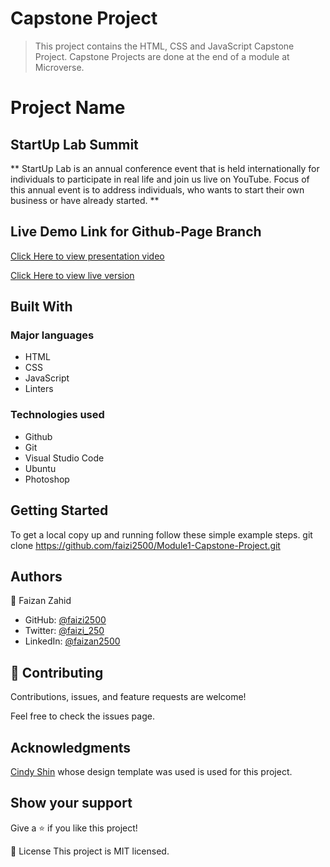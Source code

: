# Capstone Project

> This project contains the HTML, CSS and JavaScript Capstone Project. Capstone Projects are done at the end of a module at Microverse.


# Project Name
## StartUp Lab Summit

** StartUp Lab is an annual conference event that is held internationally for individuals to participate in real life and join us live on YouTube. Focus of this annual event is to address individuals, who wants to start their own business or have already started. ** 

## Live Demo Link for Github-Page Branch

[Click Here to view presentation video](https://www.loom.com/share/44ab3ae3582e4eb6aa25ce0dfff240b5)

[Click Here to view live version](https://faizi2500.github.io/Module1-Capstone-Project/)
## Built With
### Major languages
- HTML
- CSS
- JavaScript
- Linters

### Technologies used
- Github
- Git
- Visual Studio Code
- Ubuntu
- Photoshop

## Getting Started
To get a local copy up and running follow these simple example steps.
git clone https://github.com/faizi2500/Module1-Capstone-Project.git


## Authors
👤 Faizan Zahid

- GitHub: [@faizi2500 ](https://github.com/faizi2500)
- Twitter: [@faizi_250 ](https://twitter.com/Faizy_250) 
- LinkedIn: [@faizan2500](www.linkedin.com/in/faizan2500)

## 🤝 Contributing
Contributions, issues, and feature requests are welcome!

Feel free to check the issues page.

## Acknowledgments

[Cindy Shin](https://www.behance.net/gallery/29845175/CC-Global-Summit-2015) whose design template was used is used for this project.

## Show your support
Give a ⭐️ if you like this project!

📝 License
This project is MIT licensed.
